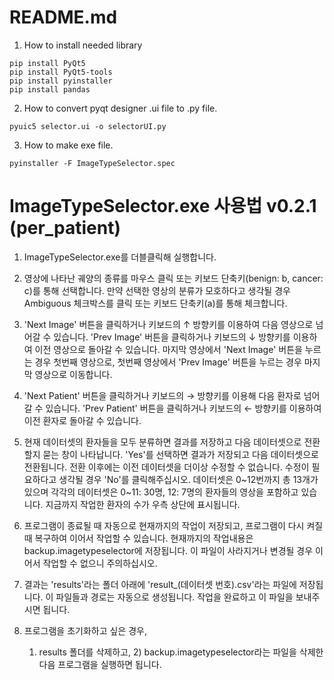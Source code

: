 # README.md
1. How to install needed library

```
pip install PyQt5
pip install PyQt5-tools
pip install pyinstaller
pip install pandas
```

2. How to convert pyqt designer .ui file to .py file.
```
pyuic5 selector.ui -o selectorUI.py
```

3. How to make exe file.
```
pyinstaller -F ImageTypeSelector.spec
```

# ImageTypeSelector.exe 사용법 v0.2.1 (per_patient)

1. ImageTypeSelector.exe를 더블클릭해 실행합니다.

2. 영상에 나타난 궤양의 종류를 마우스 클릭 또는 키보드 단축키(benign: b, cancer: c)를 통해 선택합니다.
   만약 선택한 영상의 분류가 모호하다고 생각될 경우 Ambiguous 체크박스를 클릭 또는 키보드 단축키(a)를 통해 체크합니다.

3. 'Next Image' 버튼을 클릭하거나 키보드의 ↑ 방향키를 이용하여 다음 영상으로 넘어갈 수 있습니다.
   'Prev Image' 버튼을 클릭하거나 키보드의 ↓ 방향키를 이용하여 이전 영상으로 돌아갈 수 있습니다.
   마지막 영상에서 'Next Image' 버튼을 누르는 경우 첫번째 영상으로, 첫번째 영상에서 'Prev Image' 버튼을 누르는 경우 마지막 영상으로 이동합니다.

4. 'Next Patient' 버튼을 클릭하거나 키보드의 → 방향키를 이용해 다음 환자로 넘어갈 수 있습니다.
   'Prev Patient' 버튼을 클릭하거나 키보드의 ← 방향키를 이용하여 이전 환자로 돌아갈 수 있습니다.

5. 현재 데이터셋의 환자들을 모두 분류하면 결과를 저장하고 다음 데이터셋으로 전환할지 묻는 창이 나타납니다.
   'Yes'를 선택하면 결과가 저장되고 다음 데이터셋으로 전환됩니다. 전환 이후에는 이전 데이터셋을 더이상 수정할 수 없습니다. 수정이 필요하다고 생각될 경우 'No'를 클릭해주십시오.
   데이터셋은 0~12번까지 총 13개가 있으며 각각의 데이터셋은 0~11: 30명, 12: 7명의 환자들의 영상을 포함하고 있습니다. 지금까지 작업한 환자의 수가 우측 상단에 표시됩니다.

6. 프로그램이 종료될 때 자동으로 현재까지의 작업이 저장되고, 프로그램이 다시 켜질 때 복구하여 이어서 작업할 수 있습니다.
   현재까지의 작업내용은 backup.imagetypeselector에 저장됩니다. 이 파일이 사라지거나 변경될 경우 이어서 작업할 수 없으니 주의하십시오. 

7. 결과는 'results'라는 폴더 아래에 'result_(데이터셋 번호).csv'라는 파일에 저장됩니다. 이 파일들과 경로는 자동으로 생성됩니다.
   작업을 완료하고 이 파일을 보내주시면 됩니다.

8. 프로그램을 초기화하고 싶은 경우,
   1) results 폴더를 삭제하고, 2) backup.imagetypeselector라는 파일을 삭제한 다음 프로그램을 실행하면 됩니다.